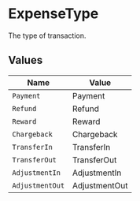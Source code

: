 # ExpenseType

The type of transaction.


## Values

| Name            | Value           |
| --------------- | --------------- |
| `Payment`       | Payment         |
| `Refund`        | Refund          |
| `Reward`        | Reward          |
| `Chargeback`    | Chargeback      |
| `TransferIn`    | TransferIn      |
| `TransferOut`   | TransferOut     |
| `AdjustmentIn`  | AdjustmentIn    |
| `AdjustmentOut` | AdjustmentOut   |